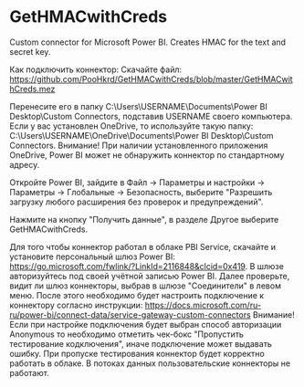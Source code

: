 # GetHMACwithCreds
Custom connector for Microsoft Power BI. Creates HMAC for the text and secret key.

Как подключить коннектор:
Скачайте файл: https://github.com/PooHkrd/GetHMACwithCreds/blob/master/GetHMACwithCreds.mez

Перенесите его в папку C:\Users\USERNAME\Documents\Power BI Desktop\Custom Connectors, подставив USERNAME своего компьютера. Если у вас установлен OneDrive, то используйте такую папку: C:\Users\USERNAME\OneDrive\Documents\Power BI Desktop\Custom Connectors. Внимание! При наличии установленного приложения OneDrive, Power BI может не обнаружить коннектор по стандартному адресу.

Откройте Power BI, зайдите в Файл -> Параметры и настройки -> Параметры -> Глобальные -> Безопасность, выберите "Разрешить загрузку любого расширения без проверок и предупреждений".

Нажмите на кнопку "Получить данные", в разделе Другое выберите GetHMACwithCreds.

Для того чтобы коннектор работал в облаке PBI Service, скачайте и установите персональный шлюз Power BI: https://go.microsoft.com/fwlink/?LinkId=2116848&clcid=0x419. В шлюзе авторизуйтесь под своей учётной записью Power BI. Далее проверьте, видит ли шлюз коннекторы, выбрав в шлюзе "Соединители" в левом меню. После этого необходимо будет настроить подключение к коннектору согласно  инструкции: https://docs.microsoft.com/ru-ru/power-bi/connect-data/service-gateway-custom-connectors
Внимание! Если при настройке подключения будет выбран способ авторизации Anonymous то необходимо отметить чек-бокс "Пропустить тестирование кодключения", иначе подключение может выдавать ошибку. При пропуске тестирования коннектор будет корректно работать в облаке.
В потоках данных пользовательские коннекторы не работают.
